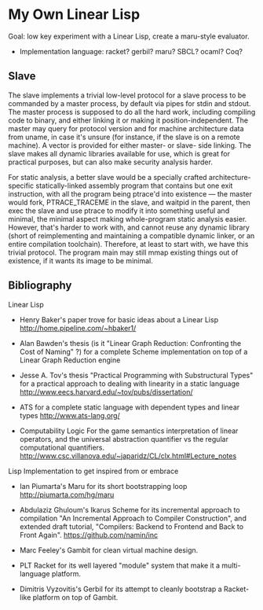 My Own Linear Lisp
==================

Goal: low key experiment with a Linear Lisp, create a maru-style evaluator.

* Implementation language: racket? gerbil? maru? SBCL? ocaml? Coq?


Slave
-----

The slave implements a trivial low-level protocol
for a slave process to be commanded by a master process,
by default via pipes for stdin and stdout.
The master process is supposed to do all the hard work,
including compiling code to binary, and
either linking it or making it position-independent.
The master may query for protocol version
and for machine architecture data from uname, in case it's unsure
(for instance, if the slave is on a remote machine).
A vector is provided for either master- or slave- side linking.
The slave makes all dynamic libraries available for use,
which is great for practical purposes, but
can also make security analysis harder.

For static analysis, a better slave would be a specially crafted
architecture-specific statically-linked assembly program
that contains but one exit instruction,
with all the program being ptrace'd into existence —
the master would fork, PTRACE_TRACEME in the slave, and waitpid in the parent,
then exec the slave and use ptrace to modify it into something useful and minimal,
the minimal aspect making whole-program static analysis easier.
However, that's harder to work with, and cannot reuse any dynamic library
(short of reimplementing and maintaining a compatible dynamic linker,
or an entire compilation toolchain).
Therefore, at least to start with, we have this trivial protocol.
The program main may still mmap existing things out of existence,
if it wants its image to be minimal.


Bibliography
------------

Linear Lisp

* Henry Baker's paper trove
  for basic ideas about a Linear Lisp
	http://home.pipeline.com/~hbaker1/

* Alan Bawden's thesis (is it "Linear Graph Reduction: Confronting the Cost of Naming" ?)
  for a complete Scheme implementation on top of a Linear Graph Reduction engine

* Jesse A. Tov's thesis "Practical Programming with Substructural Types"
  for a practical approach to dealing with linearity in a static language
	http://www.eecs.harvard.edu/~tov/pubs/dissertation/

* ATS
  for a complete static language with dependent types and linear types
	http://www.ats-lang.org/

* Computability Logic
  For the game semantics interpretation of linear operators, and
  the universal abstraction quantifier vs the regular computational quantifiers.
	http://www.csc.villanova.edu/~japaridz/CL/clx.html#Lecture_notes


Lisp Implementation to get inspired from or embrace

* Ian Piumarta's Maru
  for its short bootstrapping loop
	http://piumarta.com/hg/maru

* Abdulaziz Ghuloum's Ikarus Scheme
  for its incremental approach to compilation
  "An Incremental Approach to Compiler Construction",
  and extended draft tutorial, "Compilers: Backend to Frontend and Back to Front Again".
	https://github.com/namin/inc

* Marc Feeley's Gambit
  for clean virtual machine design.

* PLT Racket
  for its well layered "module" system that make it a multi-language platform.

* Dimitris Vyzovitis's Gerbil
  for its attempt to cleanly bootstrap a Racket-like platform on top of Gambit.

